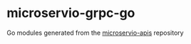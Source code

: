 # microservio-grpc-go
Go modules generated from the [microservio-apis](github.com/microserv-io/microservio-apis) repository
